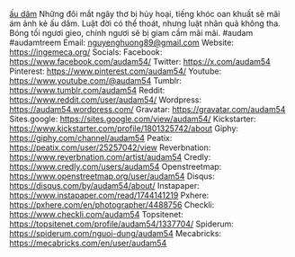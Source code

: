<a href="https://ingemeca.org/">ấu dâm</a> Những đôi mắt ngây thơ bị hủy hoại, tiếng khóc oan khuất sẽ mãi ám ảnh kẻ ấu dâm. Luật đời có thể thoát, nhưng luật nhân quả không tha. Bóng tối ngươi gieo, chính ngươi sẽ bị giam cầm mãi mãi.
#audam #audamtreem
Email: nguyenghuong89@gmail.com
Website: <a href="https://ingemeca.org/">https://ingemeca.org/</a>
Socials:
Facebook: <a href="https://www.facebook.com/audam54/">https://www.facebook.com/audam54/</a>
Twitter: <a href="https://x.com/audam54">https://x.com/audam54</a>
Pinterest: <a href="https://www.pinterest.com/audam54/">https://www.pinterest.com/audam54/</a>
Youtube: <a href="https://www.youtube.com/@audam54">https://www.youtube.com/@audam54</a>
Tumblr: <a href="https://www.tumblr.com/audam54">https://www.tumblr.com/audam54</a>
Reddit: <a href="https://www.reddit.com/user/audam54/">https://www.reddit.com/user/audam54/</a>
Wordpress: <a href="https://audam54.wordpress.com/">https://audam54.wordpress.com/</a>
Gravatar: <a href="https://gravatar.com/audam54">https://gravatar.com/audam54</a>
Sites.google: <a href="https://sites.google.com/view/audam54/">https://sites.google.com/view/audam54/</a>
Kickstarter: <a href="https://www.kickstarter.com/profile/1801325742/about">https://www.kickstarter.com/profile/1801325742/about</a>
Giphy: <a href="https://giphy.com/channel/audam54">https://giphy.com/channel/audam54</a>
Peatix: <a href="https://peatix.com/user/25257042/view">https://peatix.com/user/25257042/view</a>
Reverbnation: <a href="https://www.reverbnation.com/artist/audam54">https://www.reverbnation.com/artist/audam54</a>
Credly: <a href="https://www.credly.com/users/audam54">https://www.credly.com/users/audam54</a>
Openstreetmap: <a href="https://www.openstreetmap.org/user/audam54">https://www.openstreetmap.org/user/audam54</a>
Disqus: <a href="https://disqus.com/by/audam54/about/">https://disqus.com/by/audam54/about/</a>
Instapaper: <a href="https://www.instapaper.com/read/1744141219">https://www.instapaper.com/read/1744141219</a>
Pxhere: <a href="https://pxhere.com/en/photographer/4488756">https://pxhere.com/en/photographer/4488756</a>
Checkli: <a href="https://www.checkli.com/audam54">https://www.checkli.com/audam54</a>
Topsitenet: <a href="https://topsitenet.com/profile/audam54/1337704/">https://topsitenet.com/profile/audam54/1337704/</a>
Spiderum: <a href="https://spiderum.com/nguoi-dung/audam54">https://spiderum.com/nguoi-dung/audam54</a>
Mecabricks: <a href="https://mecabricks.com/en/user/audam54">https://mecabricks.com/en/user/audam54</a>